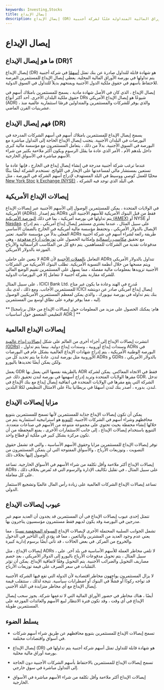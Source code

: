 ```yaml
---
keywords: Investing,Stocks
title: إيصال الإيداع
description: إيصال الإيداع (DR) هو أداة مالية قابلة للتداول صادرة عن أحد البنوك لتمثيل الأوراق المالية المتداولة علنًا لشركة أجنبية.
---
```


# إيصال الإيداع
## ما هو إيصال الإيداع (DR)؟

إيصال الإيداع (DR) هو شهادة قابلة للتداول صادرة عن بنك تمثل [أسهمًا](/shares) في شركة أجنبية يتم تداولها في بورصة الأوراق المالية المحلية. يعطي إيصال الإيداع للمستثمرين الفرصة للاحتفاظ بأسهم في حقوق ملكية الدول الأجنبية ويمنحهم بديلاً للتداول في السوق الدولية.

إيصال الإيداع ، الذي كان في الأصل شهادة مادية ، يسمح للمستثمرين بامتلاك أسهم في حقوق ملكية البلدان الأخرى. أحد أكثر أنواع DRs شيوعًا هو إيصال الإيداع الأمريكي (ADR) ، والذي يوفر للشركات والمستثمرين والمتداولين فرصًا استثمارية عالمية منذ عشرينيات القرن الماضي.

## فهم إيصال الإيداع (DR)

يسمح إيصال الإيداع للمستثمرين بامتلاك أسهم في أسهم الشركات المدرجة في البورصات في البلدان الأجنبية. يتجنب إيصال الإيداع الحاجة إلى التداول مباشرة مع البورصة في السوق الأجنبية. بدلاً من ذلك ، يتعامل المستثمرون مع مؤسسة مالية كبرى داخل بلدهم الأم ، الأمر الذي عادة ما يقلل الرسوم ويكون أكثر ملاءمة بكثير من شراء الأسهم مباشرة في الأسواق الخارجية.

عندما ترغب شركة أجنبية مدرجة في إنشاء إيصال إيداع في الخارج ، فإنها عادة ما تستعين بمستشار مالي لمساعدتها على الإبحار في اللوائح. تستخدم الشركة أيضًا بنكًا محليًا للعمل كوصي ووسيط في البلد المستهدف لإدراج أسهم الشركة في البورصة ، مثل [New York Stoc](/nyse) [k Exchange (NYSE)](/nyse) ، في البلد الذي توجد فيه الشركة.

## إيصالات الإيداع الأمريكية

في الولايات المتحدة ، يمكن للمستثمرين الوصول إلى الأسهم الأجنبية عبر إيصالات الإيداع الأمريكية (ADRs). يتم إصدار ADRs فقط من قبل البنوك الأمريكية للأسهم الأجنبية التي يتم تداولها في بورصة أمريكية ، بما في ذلك [البورصة الأمريكية (AMEX)](/amex) أو NYSE أو [Nasdaq](/nasdaq). على سبيل المثال ، عندما يشتري مستثمر إيصال إيداع أمريكي ، يتم إدراج الإيصال بالدولار الأمريكي ، وتحتفظ مؤسسة مالية أمريكية في الخارج بالضمان الأساسي الفعلي بدلاً من مؤسسة عالمية. تعتبر ADRs طريقة رائعة لشراء أسهم في شركة أجنبية مع تحقيق [مكاسب رأسمالية](/capitalgain) وإمكانية الحصول على [توزيعات أرباح مدفوعة](/dividend) ، وهي مدفوعات نقدية من الشركات للمساهمين. يتم دفع كل من المكاسب الرأسمالية والأرباح الموزعة بالدولار الأمريكي.

لا يتعين على حاملي ADR التعامل [بالعملات الأجنبية](/currency) لأن ADRs تتداول بالدولار الأمريكي ويتم مسحها من خلال أنظمة التسوية الأمريكية. تطلب البنوك الأمريكية من الشركات الأجنبية تزويدها بمعلومات مالية مفصلة ، مما يسهل على المستثمرين تقييم الوضع المالي للشركة مقارنة بشركة أجنبية لا تتعامل إلا في البورصات الدولية.

على سبيل المثال ، ICICI Bank Ltd. مُدرج في الهند وعادة ما يكون غير متاح للمستثمرين الأجانب. ومع ذلك ، لدى بنك ICICI إيصال إيداع أمريكي صادر عن دويتشه بنك يتم تداوله في بورصة نيويورك ، والذي يمكن لمعظم المستثمرين الأمريكيين الوصول إليه ، مما يوفر توفره على نطاق أوسع بين المستثمرين.

** [هام: يمكنك الحصول على مزيد من المعلومات حول إيصالات الإيداع من خلال برنامجنا التعليمي المتعمق حول أساسيات ADR.] **

## إيصالات الإيداع العالمية

انتشرت إيصالات الإيداع إلى أجزاء أخرى من العالم على شكل [إيصالات إيداع عالمية (GDRs)](/gdr) ، وسندات إيداع أوروبية ، وسندات إيداع دولية. بينما يتم تداول ADRs في البورصة الوطنية الأمريكية ، يتم إدراج شهادات الإيداع العالمية بشكل عام في البورصات الأوروبية مثل بورصة لندن. عادةً ما يتم تحديد كل من ADRs و GDRs بالدولار الأمريكي ، ولكن يمكن أيضًا تحديدها باليورو.

يعمل GDR بالطريقة نفسها التي يعمل بها ADR فقط في الاتجاه المعاكس. يمكن لشركة مقرها الولايات المتحدة وتريد إدراج أسهمها في بورصة لندن تحقيق ذلك عبر GDR. تدخل الشركة التي يقع مقرها في الولايات المتحدة في اتفاقية إيصال إيداع مع بنك الإيداع في لندن. بدوره ، أصدر بنك لندن أسهمًا في بريطانيا بناءً على الامتثال التنظيمي لكلا البلدين.

## مزايا إيصالات الإيداع

يمكن أن تكون إيصالات الإيداع جذابة للمستثمرين لأنها تسمح للمستثمرين بتنويع محافظهم وشراء أسهم في الشركات الأجنبية. [التنويع](/diversification) هو استراتيجية استثمارية يتم من خلالها إنشاء محفظة بحيث تحتوي على مجموعة متنوعة من الأسهم في صناعات متعددة. التنويع باستخدام إيصالات الإيداع ، إلى جانب الاستثمارات الأخرى ، يمنع المحفظة من أن تكون مركزة بشكل كبير في ملكية أو قطاع واحد.

توفر إيصالات الإيداع للمستثمرين مزايا وحقوق الأسهم الأساسية ، والتي قد تشمل حقوق التصويت ، وتوزيعات الأرباح ، والأسواق المفتوحة التي لن يتمكن المستثمرون من الوصول إليها بخلاف ذلك.

إيصالات الإيداع أكثر ملاءمة وأقل تكلفة من شراء الأسهم في الأسواق الخارجية. تساعد ADRs ، على سبيل المثال ، في تقليل تكاليف الإدارة والرسوم التي قد تُفرض بخلاف ذلك على كل معاملة.

تساعد إيصالات الإيداع الشركات العالمية على زيادة رأس المال عالميًا وتشجيع الاستثمار الدولي.

## عيوب إيصالات الإيداع

تتمثل إحدى عيوب إيصالات الإيداع في أن المستثمرين قد يجدون أن العديد منهم غير مدرجين في البورصة وقد يكون لديهم فقط مستثمرون مؤسسيون يتاجرون بها.

تشمل الجوانب السلبية المحتملة الأخرى لإيصالات الإيداع [السيولة المنخفضة نسبيًا](/liquidity) ، مما يعني عدم وجود العديد من المشترين والبائعين ، مما قد يؤدي إلى التأخير في الدخول والخروج من المركز. في بعض الحالات ، قد تأتي أيضًا برسوم إدارية كبيرة.

إيصالات الإيداع ، مثل ADRs ، لا تلغي مخاطر العملة للأسهم الأساسية في بلد آخر. على سبيل المثال ، يتم تحويل مدفوعات الأرباح باليورو إلى الدولار الأمريكي ، بعد خصم مصاريف التحويل والضرائب الأجنبية. يتم التحويل وفقًا لاتفاقية الإيداع. يمكن أن تؤثر التقلبات في سعر الصرف على قيمة توزيعات الأرباح.

لا يزال المستثمرون يواجهون مخاطر اقتصادية لأن الدولة التي تقع فيها الشركة الأجنبية قد تواجه ركودًا أو فشلًا في البنوك أو اضطرابات سياسية. نتيجة لذلك ، ستتقلب قيمة إيصال الإيداع مع أي مخاطر متزايدة في البلد الأجنبي.

أيضًا ، هناك مخاطر في حضور الأوراق المالية التي لا تدعمها شركة. يجوز سحب إيصال الإيداع في أي وقت ، وقد تكون فترة الانتظار لبيع الأسهم والعائدات الموزعة على المستثمرين طويلة.

## يسلط الضوء

- تسمح إيصالات الإيداع للمستثمرين بتنويع محافظهم عن طريق شراء أسهم شركات في أسواق واقتصادات مختلفة.

- إيصال الإيداع (DR) هو شهادة قابلة للتداول تمثل أسهم شركة أجنبية يتم تداولها في بورصة أوراق مالية محلية.

- تسمح إيصالات الإيداع للمستثمرين بالاحتفاظ بأسهم الشركات الأجنبية دون الحاجة إلى التداول مباشرة في سوق خارجي.

- إيصالات الإيداع أكثر ملاءمة وأقل تكلفة من شراء الأسهم مباشرة في الأسواق الخارجية.

